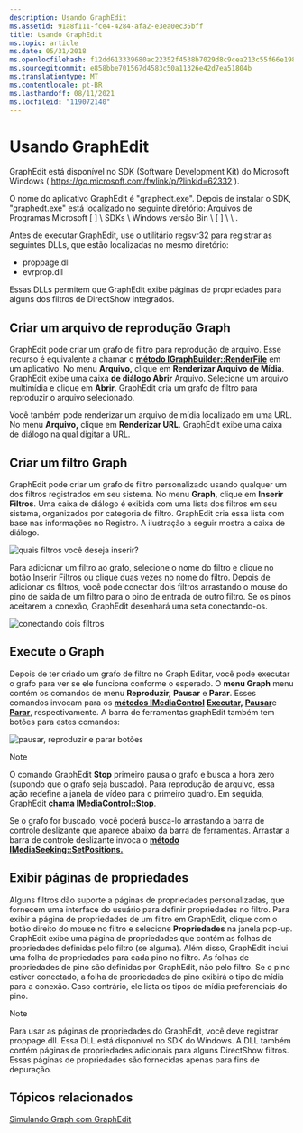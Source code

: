 ```yaml
---
description: Usando GraphEdit
ms.assetid: 91a8f111-fce4-4284-afa2-e3ea0ec35bff
title: Usando GraphEdit
ms.topic: article
ms.date: 05/31/2018
ms.openlocfilehash: f12dd613339680ac22352f4538b7029d8c9cea213c55f66e1986a8d32d0a68ef
ms.sourcegitcommit: e858bbe701567d4583c50a11326e42d7ea51804b
ms.translationtype: MT
ms.contentlocale: pt-BR
ms.lasthandoff: 08/11/2021
ms.locfileid: "119072140"
---
```

# <a name="using-graphedit"></a>Usando GraphEdit

GraphEdit está disponível no SDK (Software Development Kit) do Microsoft Windows ( <https://go.microsoft.com/fwlink/p/?linkid=62332> ).

O nome do aplicativo GraphEdit é "graphedt.exe". Depois de instalar o SDK, "graphedt.exe" está localizado no seguinte diretório: Arquivos de Programas Microsoft \[ \] \\ SDKs \\ Windows versão Bin \\ \[ \] \\ \\ .

Antes de executar GraphEdit, use o utilitário regsvr32 para registrar as seguintes DLLs, que estão localizadas no mesmo diretório:

-   proppage.dll
-   evrprop.dll

Essas DLLs permitem que GraphEdit exibe páginas de propriedades para alguns dos filtros de DirectShow integrados.

## <a name="build-a-file-playback-graph"></a>Criar um arquivo de reprodução Graph

GraphEdit pode criar um grafo de filtro para reprodução de arquivo. Esse recurso é equivalente a chamar o [**método IGraphBuilder::RenderFile**](/windows/desktop/api/Strmif/nf-strmif-igraphbuilder-renderfile) em um aplicativo. No menu **Arquivo,** clique em **Renderizar Arquivo de Mídia**. GraphEdit exibe uma caixa **de diálogo Abrir** Arquivo. Selecione um arquivo multimídia e clique em **Abrir**. GraphEdit cria um grafo de filtro para reproduzir o arquivo selecionado.

Você também pode renderizar um arquivo de mídia localizado em uma URL. No menu **Arquivo,** clique em **Renderizar URL**. GraphEdit exibe uma caixa de diálogo na qual digitar a URL.

## <a name="build-a-filter-graph"></a>Criar um filtro Graph

GraphEdit pode criar um grafo de filtro personalizado usando qualquer um dos filtros registrados em seu sistema. No menu **Graph,** clique em **Inserir Filtros**. Uma caixa de diálogo é exibida com uma lista dos filtros em seu sistema, organizados por categoria de filtro. GraphEdit cria essa lista com base nas informações no Registro. A ilustração a seguir mostra a caixa de diálogo.

![quais filtros você deseja inserir?](images/gedit12.png)

Para adicionar um filtro ao grafo, selecione o  nome do filtro e clique no botão Inserir Filtros ou clique duas vezes no nome do filtro. Depois de adicionar os filtros, você pode conectar dois filtros arrastando o mouse do pino de saída de um filtro para o pino de entrada de outro filtro. Se os pinos aceitarem a conexão, GraphEdit desenhará uma seta conectando-os.

![conectando dois filtros](images/gedit-connect.png)

## <a name="run-the-graph"></a>Execute o Graph

Depois de ter criado um grafo de filtro no Graph Editar, você pode executar o grafo para ver se ele funciona conforme o esperado. O **menu Graph** menu contém os comandos de menu **Reproduzir,** **Pausar** e **Parar**. Esses comandos invocam para os [**métodos IMediaControl**](/windows/desktop/api/Control/nn-control-imediacontrol) [**Executar,**](/windows/desktop/api/Control/nf-control-imediacontrol-run) [**Pausar**](/windows/desktop/api/Control/nf-control-imediacontrol-pause)e [**Parar**](/windows/desktop/api/Control/nf-control-imediacontrol-stop), respectivamente. A barra de ferramentas graphEdit também tem botões para estes comandos:

![pausar, reproduzir e parar botões](images/gedit-toolbar.png)

> [!Note]  
> O comando GraphEdit **Stop** primeiro pausa o grafo e busca a hora zero (supondo que o grafo seja buscado). Para reprodução de arquivo, essa ação redefine a janela de vídeo para o primeiro quadro. Em seguida, GraphEdit [**chama IMediaControl::Stop**](/windows/desktop/api/Control/nf-control-imediacontrol-stop).

 

Se o grafo for buscado, você poderá busca-lo arrastando a barra de controle deslizante que aparece abaixo da barra de ferramentas. Arrastar a barra de controle deslizante invoca o [**método IMediaSeeking::SetPositions.**](/windows/desktop/api/Strmif/nf-strmif-imediaseeking-setpositions)

## <a name="view-property-pages"></a>Exibir páginas de propriedades

Alguns filtros dão suporte a páginas de propriedades personalizadas, que fornecem uma interface do usuário para definir propriedades no filtro. Para exibir a página de propriedades de um filtro em GraphEdit, clique com o botão direito do mouse no filtro e selecione **Propriedades** na janela pop-up. GraphEdit exibe uma página de propriedades que contém as folhas de propriedades definidas pelo filtro (se alguma). Além disso, GraphEdit inclui uma folha de propriedades para cada pino no filtro. As folhas de propriedades de pino são definidas por GraphEdit, não pelo filtro. Se o pino estiver conectado, a folha de propriedades do pino exibirá o tipo de mídia para a conexão. Caso contrário, ele lista os tipos de mídia preferenciais do pino.

> [!Note]  
> Para usar as páginas de propriedades do GraphEdit, você deve registrar proppage.dll. Essa DLL está disponível no SDK do Windows. A DLL também contém páginas de propriedades adicionais para alguns DirectShow filtros. Essas páginas de propriedades são fornecidas apenas para fins de depuração.

 

## <a name="related-topics"></a>Tópicos relacionados

<dl> <dt>

[Simulando Graph com GraphEdit](simulating-graph-building-with-graphedit.md)
</dt> </dl>

 

 



